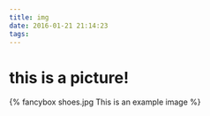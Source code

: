 ```yaml
---
title: img
date: 2016-01-21 21:14:23
tags: 
---
```

# this is a picture!
{% fancybox shoes.jpg This is an example image  %}
